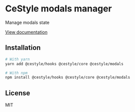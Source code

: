# CeStyle modals manager

Manage modals state

[View documentation](https://cestyle.dev/)

## Installation

```sh
# With yarn
yarn add @cestyle/hooks @cestyle/core @cestyle/modals

# With npm
npm install @cestyle/hooks @cestyle/core @cestyle/modals
```

## License

MIT

